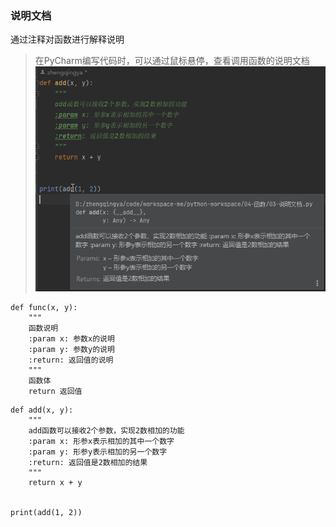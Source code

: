 ### 说明文档

通过注释对函数进行解释说明

> 在PyCharm编写代码时，可以通过鼠标悬停，查看调用函数的说明文档
> ![pycharm-func-remark.png](images/pycharm-func-remark.png)

```
def func(x, y):
    """
    函数说明
    :param x: 参数x的说明
    :param y: 参数y的说明
    :return: 返回值的说明
    """
    函数体
    return 返回值
```

```
def add(x, y):
    """
    add函数可以接收2个参数，实现2数相加的功能
    :param x: 形参x表示相加的其中一个数字
    :param y: 形参y表示相加的另一个数字
    :return: 返回值是2数相加的结果
    """
    return x + y


print(add(1, 2))
```

```

```